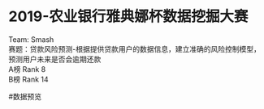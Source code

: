 # 2019-农业银行雅典娜杯数据挖掘大赛
Team: Smash\
赛题：贷款风险预测-根据提供贷款用户的数据信息，建立准确的风险控制模型，预测用户未来是否会逾期还款\
A榜 Rank 8\
B榜 Rank 14

#数据预览
